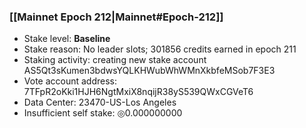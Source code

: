 ### [[Mainnet Epoch 212|Mainnet#Epoch-212]]
* Stake level: **Baseline**
* Stake reason: No leader slots; 301856 credits earned in epoch 211
* Staking activity: creating new stake account AS5Qt3sKumen3bdwsYQLKHWubWhWMnXkbfeMSob7F3E3
* Vote account address: 7TFpR2oKki1HJH6NgtMxiX8nqijR38yS539QWxCGVeT6
* Data Center: 23470-US-Los Angeles
* Insufficient self stake: ◎0.000000000